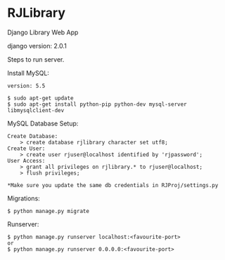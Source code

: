 # RJLibrary
Django Library Web App

django version: 2.0.1

Steps to run server.

Install MySQL:

	version: 5.5

	$ sudo apt-get update
	$ sudo apt-get install python-pip python-dev mysql-server libmysqlclient-dev
	
MySQL Database Setup:

	Create Database:
		> create database rjlibrary character set utf8;	
	Create User:
		> create user rjuser@localhost identified by 'rjpassword';
	User Access:
		> grant all privileges on rjlibrary.* to rjuser@localhost;
		> flush privileges;
		
	*Make sure you update the same db credentials in RJProj/settings.py

Migrations:

	$ python manage.py migrate
	
Runserver:

	$ python manage.py runserver localhost:<favourite-port>
	or
	$ python manage.py runserver 0.0.0.0:<favourite-port>



